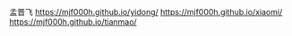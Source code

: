 孟晋飞
https://mjf000h.github.io/yidong/
https://mjf000h.github.io/xiaomi/
https://mjf000h.github.io/tianmao/
